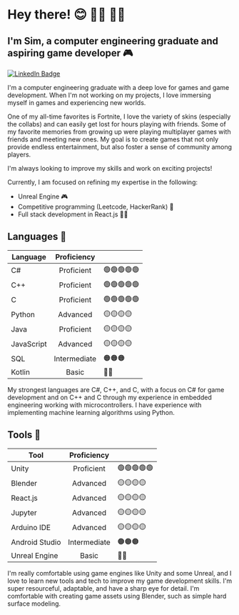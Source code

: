 # Hey there! 😊 🏳️‍⚧️ 🏳️‍🌈
## I'm Sim, a computer engineering graduate and aspiring game developer 🎮

[![LinkedIn Badge](https://img.shields.io/badge/LinkedIn-Profile-informational?style=flat-square&logo=linkedin&logoColor=white&color=0D76A8)](https://www.linkedin.com/in/sim-sealy/)

I'm a computer engineering graduate with a deep love for games and game development. When I'm not working on my projects, I love immersing myself in games and experiencing new worlds.

One of my all-time favorites is Fortnite, I love the variety of skins (especially the collabs) and can easily get lost for hours playing with friends. Some of my favorite memories from growing up were playing multiplayer games with friends and meeting new ones. My goal is to create games that not only provide endless entertainment, but also foster a sense of community among players. 

I'm always looking to improve my skills and work on exciting projects!

Currently, I am focused on refining my expertise in the following:
- Unreal Engine 🎮
- Competitive programming (Leetcode, HackerRank) 🤖
- Full stack development in React.js 💅🏽


## Languages 💬

| Language       | Proficiency   ||
| -------------  |:-------------:|---|
| C#             | Proficient    |🟢🟢🟢🟢🟢|
| C++            | Proficient    |🟢🟢🟢🟢🟢|
| C              | Proficient    |🟢🟢🟢🟢🟢|
| Python         | Advanced      |🟡🟡🟡🟡|
| Java           | Proficient    |🟡🟡🟡🟡|
| JavaScript     | Advanced      |🟡🟡🟡🟡|
| SQL            | Intermediate  |🟠🟠🟠|
| Kotlin         | Basic         |🔴🔴|

My strongest languages are C#, C++, and C, with a focus on C# for game development and on C++ and C through my experience in embedded engineering working with microcontrollers. I have experience with implementing machine learning algorithms using Python.


## Tools 🔧

| Tool           | Proficiency   ||
| -------------  |:-------------:|---|
| Unity          | Proficient    |🟢🟢🟢🟢🟢|
| Blender        | Advanced      |🟡🟡🟡🟡|
| React.js       | Advanced      |🟡🟡🟡🟡|
| Jupyter        | Advanced      |🟡🟡🟡🟡|
| Arduino IDE    | Advanced      |🟡🟡🟡🟡|
| Android Studio | Intermediate  |🟠🟠🟠|
| Unreal Engine  | Basic         |🔴🔴|

I'm really comfortable using game engines like Unity and some Unreal, and I love to learn new tools and tech to improve my game development skills. I'm super resourceful, adaptable, and have a sharp eye for detail. I'm comfortable with creating game assets using Blender, such as simple hard surface modeling.
